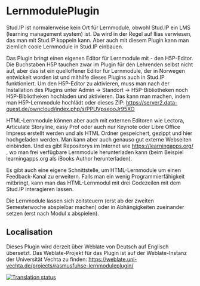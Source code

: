 # LernmodulePlugin

Stud.IP ist normalerweise kein Ort für Lernmodule, obwohl Stud.IP ein LMS (learning management system) ist. Da wird in der Regel auf Ilias verwiesen, das man mit Stud.IP koppeln kann. Aber auch mit diesem Plugin kann man ziemlich coole Lernmodule in Stud.IP einbauen.

Das Plugin bringt einen eigenen Editor für Lernmodule mit - den H5P-Editor. Die Buchstaben H5P tauchen zwar im Plugin für den Lehrenden selbst nicht auf, aber das ist ein quelloffener Editor für Lernmodule, der in Norwegen entwickelt worden ist und mithilfe dieses Plugins auch in Stud.IP funktioniert. Um den H5P-Editor zu aktivieren, muss man nach der Installation des Plugins unter Admin -> Standort -> H5P-Bibliotheken noch H5P-Bibliotheken hochladen und aktivieren. Das kann man machen, indem man H5P-Lernmodule hochlädt oder dieses ZIP: https://server2.data-quest.de/owncloud/index.php/s/PPUVpseooJr95XO

HTML-Lernmodule können aber auch mit externen Editoren wie Lectora, Articulate Storyline, easy Prof oder auch nur Keynote oder Libre Office Impress erstellt werden und als HTML Ordner gespeichert, gezippt und hier hochgeladen werden. Man kann aber auch genauso gut externe Webseiten einbinden. Und es gibt Repositorys im Internet wie https://learningapps.org/ , wo man frei verfügbare Lernmodule herunterladen kann (beim Beispiel learningapps.org als iBooks Author herunterladen).

Es gibt auch eine eigene Schnittstelle, um HTML-Lernmodule um einen Feedback-Kanal zu erweitern. Falls man ein wenig Programmierfähigkeit mitbringt, kann man das HTML-Lernmodul mit drei Codezeilen mit dem Stud.IP interagieren lassen.

Die Lernmodule lassen sich zeitsteuern (erst ab der zweiten Semesterwoche abspielbar machen) oder in Abhängigkeiten zueinander setzen (erst nach Modul x abspielen).

## Localisation
Dieses Plugin wird derzeit über Weblate von Deutsch auf Englisch übersetzt.  Das Weblate-Projekt für das Plugin ist auf der Weblate-Instanz der Universität Vechta zu finden: https://weblate.uni-vechta.de/projects/rasmusfuhse-lernmoduleplugin/

<a href="https://weblate.uni-vechta.de/engage/rasmusfuhse-lernmoduleplugin/en/">
<img src="https://weblate.uni-vechta.de/widgets/rasmusfuhse-lernmoduleplugin/en/php/svg-badge.svg" alt="Translation status" />
</a>

